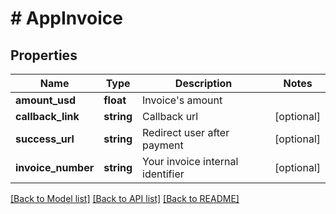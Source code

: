 # # AppInvoice

## Properties

Name | Type | Description | Notes
------------ | ------------- | ------------- | -------------
**amount_usd** | **float** | Invoice&#39;s amount | 
**callback_link** | **string** | Callback url | [optional] 
**success_url** | **string** | Redirect user after payment | [optional] 
**invoice_number** | **string** | Your invoice internal identifier | [optional] 

[[Back to Model list]](../../README.md#documentation-for-models) [[Back to API list]](../../README.md#documentation-for-api-endpoints) [[Back to README]](../../README.md)


